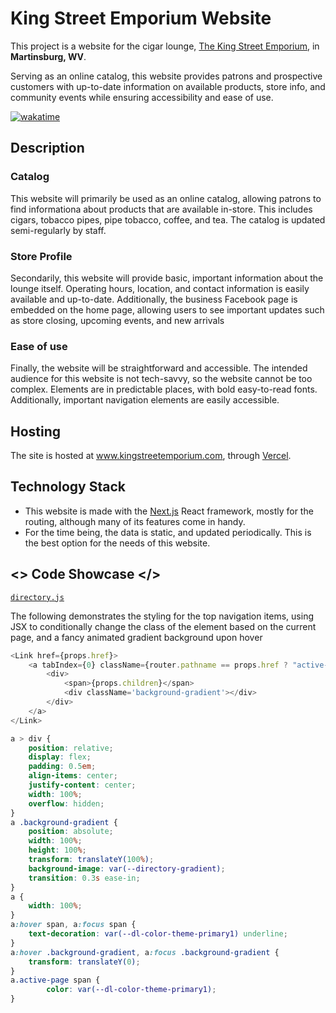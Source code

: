 # King Street Emporium Website
This project is a website for the cigar lounge, [The King Street Emporium](https://maps.app.goo.gl/qeLvCgUimEyXBjwy9), in **Martinsburg, WV**.

Serving as an online catalog, this website provides patrons and prospective customers with up-to-date information on available products, store info, and community events while ensuring accessibility and ease of use.


[![wakatime](https://wakatime.com/badge/user/f2f0ec8a-184f-40d7-89ff-dcb3f8dd8e21/project/15c4a501-6e1a-462a-b755-3d8625578979.svg)](https://wakatime.com/badge/user/f2f0ec8a-184f-40d7-89ff-dcb3f8dd8e21/project/15c4a501-6e1a-462a-b755-3d8625578979)

## Description

### Catalog
This website will primarily be used as an online catalog, allowing patrons to find informationa about products that are available in-store. This includes cigars, tobacco pipes, pipe tobacco, coffee, and tea. The catalog is updated semi-regularly by staff.

### Store Profile
Secondarily, this website will provide basic, important information about the lounge itself. Operating hours, location, and contact information is easily available and up-to-date. Additionally, the business Facebook page is embedded on the home page, allowing users to see important updates such as store closing, upcoming events, and new arrivals

### Ease of use
Finally, the website will be straightforward and accessible. The intended audience for this website is not tech-savvy, so the website cannot be too complex. Elements are in predictable places, with bold easy-to-read fonts. Additionally, important navigation elements are easily accessible.

## Hosting
The site is hosted at www.kingstreetemporium.com, through [Vercel](https://www.vercel.com).

## Technology Stack
- This website is made with the [Next.js](https://nextjs.org) React framework, mostly for the routing, although many of its features come in handy.
- For the time being, the data is static, and updated periodically. This is the best option for the needs of this website.

## <> Code Showcase </>

[`directory.js`](components/directory.js)

The following demonstrates the styling for the top navigation items, using JSX to conditionally change the class of the element based on the current page, and a fancy animated gradient background upon hover

``` javaScript
<Link href={props.href}>
	<a tabIndex={0} className={router.pathname == props.href ? "active-page" : ""}>
		<div>
			<span>{props.children}</span>
			<div className='background-gradient'></div>
		</div>
	</a>
</Link>
```

``` css
a > div {
	position: relative;
	display: flex;
	padding: 0.5em;
	align-items: center;
	justify-content: center;
	width: 100%;
	overflow: hidden;
}
a .background-gradient {
	position: absolute;
	width: 100%;
	height: 100%;
	transform: translateY(100%);
	background-image: var(--directory-gradient);
	transition: 0.3s ease-in;
}
a {
	width: 100%;
}
a:hover span, a:focus span {
	text-decoration: var(--dl-color-theme-primary1) underline;
}
a:hover .background-gradient, a:focus .background-gradient {
	transform: translateY(0);
}
a.active-page span {
		color: var(--dl-color-theme-primary1);
}
```

